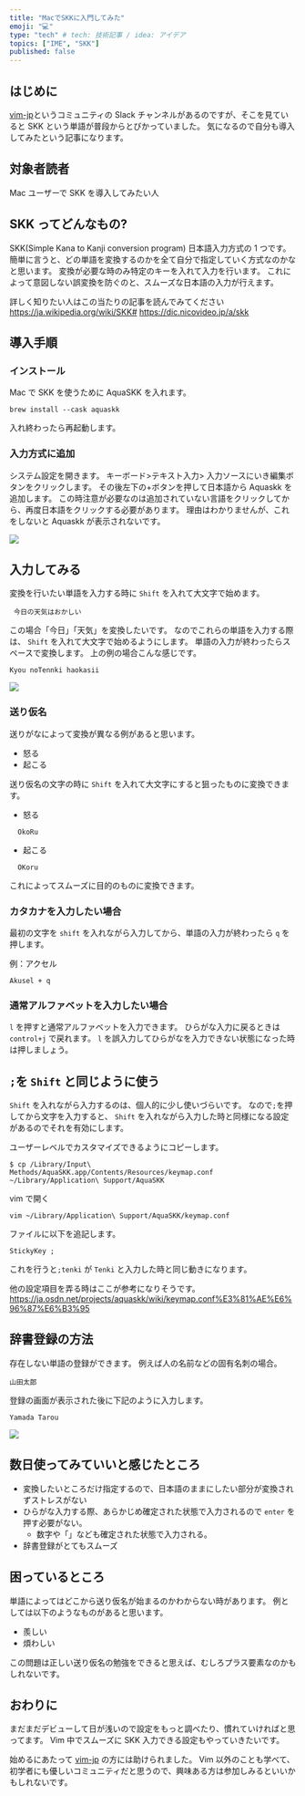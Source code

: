 ```yaml
---
title: "MacでSKKに入門してみた"
emoji: "💻"
type: "tech" # tech: 技術記事 / idea: アイデア
topics: ["IME", "SKK"]
published: false
---
```


## はじめに

[vim-jp](https://vim-jp.org/)というコミュニティの Slack チャンネルがあるのですが、そこを見ていると SKK という単語が普段からとびかっていました。
気になるので自分も導入してみたという記事になります。

## 対象者読者

Mac ユーザーで SKK を導入してみたい人

## SKK ってどんなもの?

SKK(Simple Kana to Kanji conversion program)
日本語入力方式の 1 つです。
簡単に言うと、どの単語を変換するのかを全て自分で指定していく方式なのかなと思います。
変換が必要な時のみ特定のキーを入れて入力を行います。
これによって意図しない誤変換を防ぐのと、スムーズな日本語の入力が行えます。

詳しく知りたい人はこの当たりの記事を読んでみてください
https://ja.wikipedia.org/wiki/SKK#
https://dic.nicovideo.jp/a/skk

## 導入手順

### インストール

Mac で SKK を使うために AquaSKK を入れます。

```
brew install --cask aquaskk
```

入れ終わったら再起動します。

### 入力方式に追加

システム設定を開きます。
キーボード>テキスト入力> 入力ソースにいき編集ボタンをクリックします。
その後左下の+ボタンを押して日本語から Aquaskk を追加します。
この時注意が必要なのは追加されていない言語をクリックしてから、再度日本語をクリックする必要があります。
理由はわかりませんが、これをしないと Aquaskk が表示されないです。

![](/images/AnyConv.com__add.gif)

## 入力してみる

変換を行いたい単語を入力する時に `Shift` を入れて大文字で始めます。

```:例
 今日の天気はおかしい
```

この場合「今日」「天気」を変換したいです。
なのでこれらの単語を入力する際は、 `Shift` を入れて大文字で始めるようにします。
単語の入力が終わったらスペースで変換します。
上の例の場合こんな感じです。

```
Kyou noTennki haokasii
```

![](/images/AnyConv.com__tenki.gif)

### 送り仮名

送りがなによって変換が異なる例があると思います。

- 怒る
- 起こる

送り仮名の文字の時に `Shift` を入れて大文字にすると狙ったものに変換できます。

- 怒る

```
  OkoRu
```

- 起こる

```
  OKoru
```

これによってスムーズに目的のものに変換できます。

### カタカナを入力したい場合

最初の文字を `shift` を入れながら入力してから、単語の入力が終わったら `q` を押します。

例：アクセル

```
Akusel + q
```

### 通常アルファベットを入力したい場合

`l` を押すと通常アルファベットを入力できます。
ひらがな入力に戻るときは `control+j` で戻れます。
`l` を誤入力してひらがなを入力できない状態になった時は押しましょう。

## `;`を `Shift` と同じように使う

`Shift` を入れながら入力するのは、個人的に少し使いづらいです。
なので`;`を押してから文字を入力すると、 `Shift` を入れながら入力した時と同様になる設定があるのでそれを有効にします。

ユーザーレベルでカスタマイズできるようにコピーします。

```sh:
$ cp /Library/Input\ Methods/AquaSKK.app/Contents/Resources/keymap.conf ~/Library/Application\ Support/AquaSKK
```

vim で開く

```sh:
vim ~/Library/Application\ Support/AquaSKK/keymap.conf
```

ファイルに以下を追記します。

```conf:
StickyKey ;
```

これを行うと`;tenki` が `Tenki` と入力した時と同じ動きになります。

他の設定項目を弄る時はここが参考になりそうです。
https://ja.osdn.net/projects/aquaskk/wiki/keymap.conf%E3%81%AE%E6%96%87%E6%B3%95

## 辞書登録の方法

存在しない単語の登録ができます。
例えば人の名前などの固有名刺の場合。

```
山田太郎
```

登録の画面が表示された後に下記のように入力します。

```
Yamada Tarou
```

![](/images/AnyConv.com__yamada.gif)

## 数日使ってみていいと感じたところ

- 変換したいところだけ指定するので、日本語のままにしたい部分が変換されずストレスがない
- ひらがな入力する際、あらかじめ確定された状態で入力されるので `enter` を押す必要がない。
  - 数字や「」なども確定された状態で入力される。
- 辞書登録がとてもスムーズ

## 困っているところ

単語によってはどこから送り仮名が始まるのかわからない時があります。
例としては以下のようなものがあると思います。

- 羨しい
- 煩わしい

この問題は正しい送り仮名の勉強をできると思えば、むしろプラス要素なのかもしれないです。

## おわりに

まだまだデビューして日が浅いので設定をもっと調べたり、慣れていければと思ってます。
Vim 中でスムーズに SKK 入力できる設定もやっていきたいです。

始めるにあたって [vim-jp](https://vim-jp.org/) の方には助けられました。
Vim 以外のことも学べて、初学者にも優しいコミュニティだと思うので、興味ある方は参加しみるといいかもしれないです。
